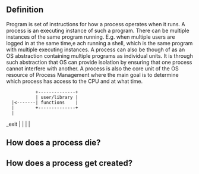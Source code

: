 ## Definition

Program is set of instructions for how a process operates when it runs.
A process is an executing instance of such a program.
There can be multiple instances of the same program running.
E.g. when multiple users are logged in at the same time,e ach running a shell, which is the same program with multiple executing instances.
A process can also be though of as an OS abstraction containing multiple programs as individual units.
It is through such abstraction that OS can provide isolation by ensuring that one process cannot interfere with another.
A process is also the core unit of the OS resource of Process Management where the main goal is to determine which process has access to the CPU and at what time.

               +--------------+
               | user/library |
      |<-------| functions    |
      |        +--------------+
      |
_exit |
      \|
      \|
      \|

## How does a process die?

## How does a process get created?


